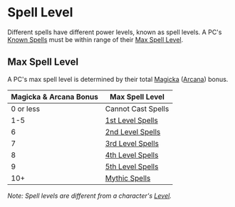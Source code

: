 # Spell Level

Different spells have different power levels, known as spell levels. A PC's [Known Spells](../Spellcasting/Spell%20Learning/Known%20Spells.md) must be within range of their [Max Spell Level](Spell%20Level.md#Max%20Spell%20Level).

## Max Spell Level

A PC's max spell level is determined by their total [Magicka](../../Player%20Characters/Attributes/Magicka.md) ([Arcana](../../Player%20Characters/Skills/Arcana.md)) bonus.

| Magicka & Arcana Bonus | Max Spell Level                                                           |
| ---------------------- | ------------------------------------------------------------------------- |
| 0 or less              | Cannot Cast Spells                                                        |
| 1-5                    | [1st Level Spells](Spells%20by%20Level/Level%201/1st%20Level%20Spells.md) |
| 6                      | [2nd Level Spells](Spells%20by%20Level/Level%202/2nd%20Level%20Spells.md) |
| 7                      | [3rd Level Spells](Spells%20by%20Level/Level%203/3rd%20Level%20Spells.md) |
| 8                      | [4th Level Spells](Spells%20by%20Level/Level%204/4th%20Level%20Spells.md) |
| 9                      | [5th Level Spells](Spells%20by%20Level/Level%205/5th%20Level%20Spells.md) |
| 10+                    | [Mythic Spells](Spells%20by%20Level/Mythic/{Mythic%20Spells}.md)          |

*Note: Spell levels are different from a character's [Level](../../Player%20Characters/Progression/Level.md).*
